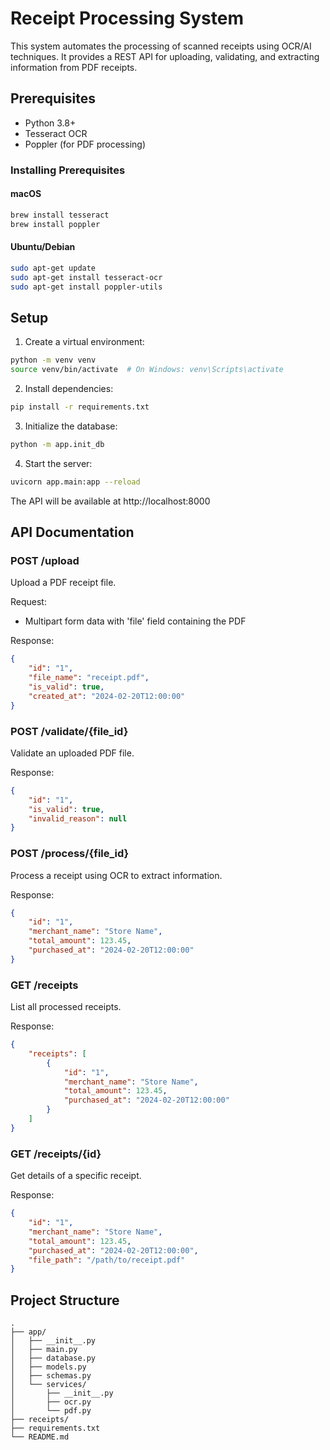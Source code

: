 # Receipt Processing System

This system automates the processing of scanned receipts using OCR/AI techniques. It provides a REST API for uploading, validating, and extracting information from PDF receipts.

## Prerequisites

- Python 3.8+
- Tesseract OCR
- Poppler (for PDF processing)

### Installing Prerequisites

#### macOS
```bash
brew install tesseract
brew install poppler
```

#### Ubuntu/Debian
```bash
sudo apt-get update
sudo apt-get install tesseract-ocr
sudo apt-get install poppler-utils
```

## Setup

1. Create a virtual environment:
```bash
python -m venv venv
source venv/bin/activate  # On Windows: venv\Scripts\activate
```

2. Install dependencies:
```bash
pip install -r requirements.txt
```

3. Initialize the database:
```bash
python -m app.init_db
```

4. Start the server:
```bash
uvicorn app.main:app --reload
```

The API will be available at http://localhost:8000

## API Documentation

### POST /upload
Upload a PDF receipt file.

Request:
- Multipart form data with 'file' field containing the PDF

Response:
```json
{
    "id": "1",
    "file_name": "receipt.pdf",
    "is_valid": true,
    "created_at": "2024-02-20T12:00:00"
}
```

### POST /validate/{file_id}
Validate an uploaded PDF file.

Response:
```json
{
    "id": "1",
    "is_valid": true,
    "invalid_reason": null
}
```

### POST /process/{file_id}
Process a receipt using OCR to extract information.

Response:
```json
{
    "id": "1",
    "merchant_name": "Store Name",
    "total_amount": 123.45,
    "purchased_at": "2024-02-20T12:00:00"
}
```

### GET /receipts
List all processed receipts.

Response:
```json
{
    "receipts": [
        {
            "id": "1",
            "merchant_name": "Store Name",
            "total_amount": 123.45,
            "purchased_at": "2024-02-20T12:00:00"
        }
    ]
}
```

### GET /receipts/{id}
Get details of a specific receipt.

Response:
```json
{
    "id": "1",
    "merchant_name": "Store Name",
    "total_amount": 123.45,
    "purchased_at": "2024-02-20T12:00:00",
    "file_path": "/path/to/receipt.pdf"
}
```

## Project Structure

```
.
├── app/
│   ├── __init__.py
│   ├── main.py
│   ├── database.py
│   ├── models.py
│   ├── schemas.py
│   └── services/
│       ├── __init__.py
│       ├── ocr.py
│       └── pdf.py
├── receipts/
├── requirements.txt
└── README.md
``` 